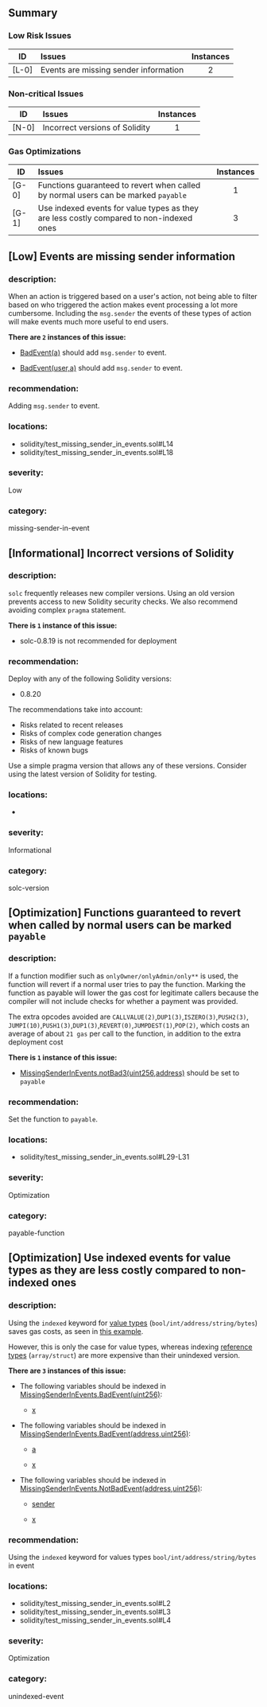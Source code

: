 ## Summary 

### Low Risk Issues

|ID|Issues|Instances|
|---|:---|:---:|
| [L-0] | Events are missing sender information | 2 |


### Non-critical Issues

|ID|Issues|Instances|
|---|:---|:---:|
| [N-0] | Incorrect versions of Solidity | 1 |


### Gas Optimizations

|ID|Issues|Instances|
|---|:---|:---:|
| [G-0] | Functions guaranteed to revert when called by normal users can be marked `payable` | 1 |
| [G-1] | Use indexed events for value types as they are less costly compared to non-indexed ones | 3 |



## [Low] Events are missing sender information

### description:

When an action is triggered based on a user's action, not being able to filter based on 
who triggered the action makes event processing a lot more cumbersome. 
Including the `msg.sender` the events of these types of action will make events much more 
useful to end users.



**There are `2` instances of this issue:**

- [BadEvent(a)](solidity/test_missing_sender_in_events.sol#L14) should add `msg.sender` to event.

- [BadEvent(user,a)](solidity/test_missing_sender_in_events.sol#L18) should add `msg.sender` to event.


### recommendation:

Adding `msg.sender` to event.


### locations:
- solidity/test_missing_sender_in_events.sol#L14
- solidity/test_missing_sender_in_events.sol#L18

### severity:
Low

### category:
missing-sender-in-event

## [Informational] Incorrect versions of Solidity

### description:

`solc` frequently releases new compiler versions. Using an old version prevents access to new Solidity security checks.
We also recommend avoiding complex `pragma` statement.

**There is `1` instance of this issue:**

- solc-0.8.19 is not recommended for deployment


### recommendation:

Deploy with any of the following Solidity versions:
- 0.8.20

The recommendations take into account:
- Risks related to recent releases
- Risks of complex code generation changes
- Risks of new language features
- Risks of known bugs

Use a simple pragma version that allows any of these versions.
Consider using the latest version of Solidity for testing.

### locations:
- 

### severity:
Informational

### category:
solc-version

## [Optimization] Functions guaranteed to revert when called by normal users can be marked `payable`

### description:

If a function modifier such as `onlyOwner/onlyAdmin/only**` is used, 
the function will revert if a normal user tries to pay the function. 
Marking the function as payable will lower the gas cost for legitimate callers 
because the compiler will not include checks for whether a payment was provided. 

The extra opcodes avoided are `CALLVALUE(2)`,`DUP1(3)`,`ISZERO(3)`,`PUSH2(3)`,
`JUMPI(10)`,`PUSH1(3)`,`DUP1(3)`,`REVERT(0)`,`JUMPDEST(1)`,`POP(2)`, 
which costs an average of about `21 gas` per call to the function, 
in addition to the extra deployment cost


**There is `1` instance of this issue:**

- [MissingSenderInEvents.notBad3(uint256,address)](solidity/test_missing_sender_in_events.sol#L29-L31) should be set to `payable` 


### recommendation:

Set the function to `payable`.


### locations:
- solidity/test_missing_sender_in_events.sol#L29-L31

### severity:
Optimization

### category:
payable-function

## [Optimization] Use indexed events for value types as they are less costly compared to non-indexed ones

### description:

Using the `indexed` keyword for [value types](https://docs.soliditylang.org/en/v0.8.20/types.html#value-types) (`bool/int/address/string/bytes`) saves gas costs, as seen in [this example](https://gist.github.com/0xxfu/c292a65ecb61cae6fd2090366ea0877e).

However, this is only the case for value types, whereas indexing [reference types](https://docs.soliditylang.org/en/v0.8.20/types.html#reference-types) (`array/struct`) are more expensive than their unindexed version.


**There are `3` instances of this issue:**

- The following variables should be indexed in [MissingSenderInEvents.BadEvent(uint256)](solidity/test_missing_sender_in_events.sol#L2):

	- [x](solidity/test_missing_sender_in_events.sol#L2)

- The following variables should be indexed in [MissingSenderInEvents.BadEvent(address,uint256)](solidity/test_missing_sender_in_events.sol#L3):

	- [a](solidity/test_missing_sender_in_events.sol#L3)

	- [x](solidity/test_missing_sender_in_events.sol#L3)

- The following variables should be indexed in [MissingSenderInEvents.NotBadEvent(address,uint256)](solidity/test_missing_sender_in_events.sol#L4):

	- [sender](solidity/test_missing_sender_in_events.sol#L4)

	- [x](solidity/test_missing_sender_in_events.sol#L4)


### recommendation:

Using the `indexed` keyword for values types `bool/int/address/string/bytes` in event


### locations:
- solidity/test_missing_sender_in_events.sol#L2
- solidity/test_missing_sender_in_events.sol#L3
- solidity/test_missing_sender_in_events.sol#L4

### severity:
Optimization

### category:
unindexed-event
